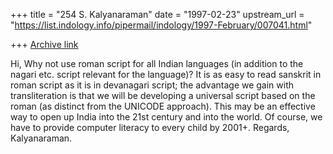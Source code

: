 +++
title = "254 S. Kalyanaraman"
date = "1997-02-23"
upstream_url = "https://list.indology.info/pipermail/indology/1997-February/007041.html"

+++
[Archive link](https://list.indology.info/pipermail/indology/1997-February/007041.html)

Hi,
Why not use roman script for all Indian languages (in addition to the nagari etc. script relevant
for the language)? It is as easy to read sanskrit in roman script as it is in devanagari script;
the advantage we gain with transliteration is that we will be developing a universal script
based on the roman (as distinct from the UNICODE approach). This may be an effective
way to open up India into the 21st century and into the world. Of course, we have to 
provide computer literacy to every child by 2001+.
Regards, Kalyanaraman.





